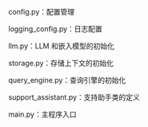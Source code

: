 config.py：配置管理

logging_config.py：日志配置

llm.py：LLM 和嵌入模型的初始化

storage.py：存储上下文的初始化

query_engine.py：查询引擎的初始化

support_assistant.py：支持助手类的定义

main.py：主程序入口
